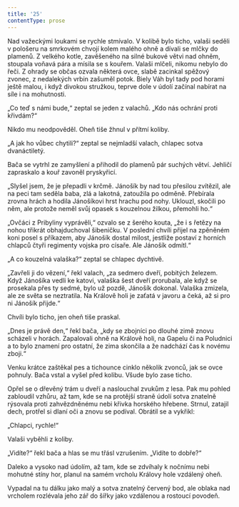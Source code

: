 ```yaml
---
title: '25'
contentType: prose
---
```


Nad važeckými loukami se rychle stmívalo. V kolibě bylo ticho, valaši seděli v pološeru na smrkovém chvojí kolem malého ohně a dívali se mlčky do plamenů. Z velkého kotle, zavěšeného na silné bukové větvi nad ohněm, stoupala voňavá pára a mísila se s kouřem. Valaši mlčeli, nikomu nebylo do řeči. Z ohrady se občas ozvala některá ovce, slabě zacinkal spěžový zvonec, z nedalekých vrbin zašuměl potok. Biely Váh byl tady pod horami ještě malou, i když divokou stružkou, teprve dole v údolí začínal nabírat na síle i na mohutnosti.

„Co teď s námi bude,“ zeptal se jeden z valachů. „Kdo nás ochrání proti křivdám?“

Nikdo mu neodpověděl. Oheň tiše žhnul v přítmí koliby.

„A jak ho vůbec chytili?“ zeptal se nejmladší valach, chlapec sotva dvanáctiletý.

Bača se vytrhl ze zamyšlení a přihodil do plamenů pár suchých větví. Jehličí zapraskalo a kouř zavoněl pryskyřicí.

„Slyšel jsem, že je přepadli v krčmě. Jánošík by nad tou přesilou zvítězil, ale na peci tam seděla baba, zlá a lakotná, zatoužila po odměně. Přebírala zrovna hrách a hodila Jánošíkovi hrst hrachu pod nohy. Uklouzl, skočili po něm, ale protože neměl svůj opasek s kouzelnou žilkou, přemohli ho.“

„Ovčáci z Pribyliny vyprávěli,“ ozvalo se z šerého kouta, „že i s řetězy na nohou třikrát obhajduchoval šibeničku. V poslední chvíli přijel na zpěněném koni posel s příkazem, aby Jánošík dostal milost, jestliže postaví z horních chlapců čtyři regimenty vojska pro císaře. Ale Jánošík odmítl.“

„A co kouzelná valaška?“ zeptal se chlapec dychtivě.

„Zavřeli ji do vězení,“ řekl valach, „za sedmero dveří, pobitých železem. Když Jánošíka vedli ke katovi, valaška šest dveří prorubala, ale když se prosekala přes ty sedmé, bylo už pozdě, Jánošík dokonal. Valaška zmizela, ale ze světa se neztratila. Na Králově holi je zaťatá v javoru a čeká, až si pro ni Jánošík přijde.“

Chvíli bylo ticho, jen oheň tiše praskal.

„Dnes je právě den,“ řekl bača, „kdy se zbojníci po dlouhé zimě znovu scházeli v horách. Zapalovali ohně na Králově holi, na Gapelu či na Poludnici a to bylo znamení pro ostatní, že zima skončila a že nadchází čas k novému zboji.“

Venku krátce zaštěkal pes a tichounce cinklo několik zvonců, jak se ovce pohnuly. Bača vstal a vyšel před kolibu. Všude bylo zase ticho.

Opřel se o dřevěný trám u dveří a naslouchal zvukům z lesa. Pak mu pohled zabloudil vzhůru, až tam, kde se na protější straně údolí sotva znatelně rýsovala proti zahvězdněnému nebi křivka horského hřebene. Strnul, zatajil dech, protřel si dlaní oči a znovu se podíval. Obrátil se a vykřikl:

„Chlapci, rychle!“

Valaši vyběhli z koliby.

„Vidíte?“ řekl bača a hlas se mu třásl vzrušením. „Vidíte to dobře?“

Daleko a vysoko nad údolím, až tam, kde se zdvíhaly k nočnímu nebi mohutné stíny hor, planul na samém vrcholu Královy hole vzdálený oheň.

Vypadal na tu dálku jako malý a sotva znatelný červený bod, ale oblaka nad vrcholem rozlévala jeho zář do šířky jako vzdálenou a rostoucí povodeň.
